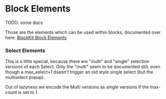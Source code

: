 #  Block Elements

TODO: some docs

Those are the elements which can be used within blocks,
documented over here:
[BlockKit Block Elements](https://api.slack.com/reference/block-kit/block-elements)

### Select Elements

This is a little special, because there are "multi" and "single" selection versions of each
Select. Only the "multi" seem to be documented still, even though a max_select=1
doesn't trigger an old style single select (but the multiselect popup).

Out of lazyness we encode the Multi versions as single versions if the max-count is set
to 1.
